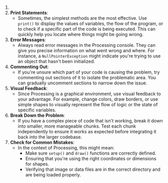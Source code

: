 1. 
2. **Print Statements**:
   - Sometimes, the simplest methods are the most effective. Use `print()` to display the values of variables, the flow of the program, or to check if a specific part of the code is being executed. This can quickly help you locate where things might be going wrong.
3. **Error Messages**:
   - Always read error messages in the Processing console. They can give you precise information on what went wrong and where. For instance, a `NullPointerException` might indicate you're trying to use an object that hasn't been initialized.
4. **Commenting Out**:
   - If you're unsure which part of your code is causing the problem, try commenting out sections of it to isolate the problematic area. You can gradually uncomment sections to narrow down the issue.
5. **Visual Feedback**:
   - Since Processing is a graphical environment, use visual feedback to your advantage. For example, change colors, draw borders, or use simple shapes to visually represent the flow of logic or the state of specific variables.
6. **Break Down the Problem**:
   - If you have a complex piece of code that isn't working, break it down into smaller, more manageable chunks. Test each chunk independently to ensure it works as expected before integrating it back into the larger codebase.
7. **Check for Common Mistakes**:
   - In the context of Processing, this might mean:
     - Make sure `setup()` and `draw()` functions are correctly defined.
     - Ensuring that you're using the right coordinates or dimensions for shapes.
     - Verifying that image or data files are in the correct directory and are being loaded properly.